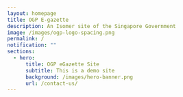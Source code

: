 ```yaml
---
layout: homepage
title: OGP E-gazette
description: An Isomer site of the Singapore Government
image: /images/ogp-logo-spacing.png
permalink: /
notification: ""
sections:
  - hero:
      title: OGP eGazette Site
      subtitle: This is a demo site
      background: /images/hero-banner.png
      url: /contact-us/
---
```

